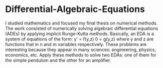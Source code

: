 # Differential-Algebraic-Equations

I studied mathematics and focused my final thesis on numerical methods. The work consisted of numerically solving algebraic differential equations (ADEs) by applying implicit Runge-Kutta methods. Basically, an EDA is a system of equations of the form:
y' = f(y,z)
0 = g(y,z)
where y and z are functions that in n and m variables respectively.  These problems are interesting because they appear in many sciences: engineering, physics, economics, etc. Apply these methods to solve two EDAs: one of them for the simple pendulum and the other for an amplifier.
